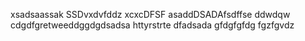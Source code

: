 xsadsaassak
SSDvxdvfddz
xcxcDFSF
asaddDSADAfsdffse
ddwdqw
cdgdfgretweeddggdgdsadsa
httyrstrte
dfadsada
gfdgfgfdg
fgzfgvdz
